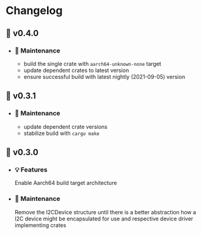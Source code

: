 # Changelog

## :melon: v0.4.0

- ### :wrench: Maintenance

  - build the single crate with `aarch64-unknown-none` target
  - update dependent crates to latest version
  - ensure successful build with latest nightly (2021-09-05) version

## :banana: v0.3.1

- ### :wrench: Maintenance

  - update dependent crate versions
  - stabilize build with `cargo make`

## :carrot: v0.3.0

- ### :bulb: Features

  Enable Aarch64 build target architecture
- ### :wrench: Maintenance

  Remove the I2CDevice structure until there is a better abstraction how a I2C device might be
  encapsulated for use and respective device driver implementing crates
  